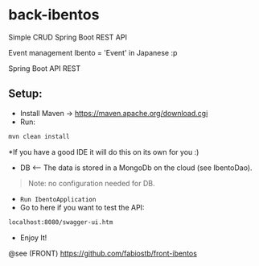 # back-ibentos
Simple CRUD Spring Boot REST API

Event management
Ibento = 'Event' in Japanese :p

Spring Boot API REST

## Setup:
- Install Maven -> https://maven.apache.org/download.cgi
- Run:
```sh
mvn clean install
```
*If you have a good IDE it will do this on its own for you :) 
- DB <-- The data is stored in a MongoDb on the cloud (see IbentoDao). 
> Note: no configuration needed for DB.
- ``` Run IbentoApplication ```
- Go to here if you want to test the API:
```sh
localhost:8080/swagger-ui.htm
```
- Enjoy It!

@see (FRONT) https://github.com/fabiostb/front-ibentos
